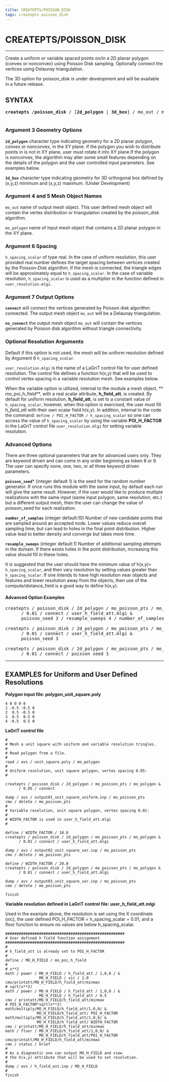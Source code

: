 ```yaml
---
title: CREATEPTS/POISSON_DISK
tags: createpts poisson_disk
---
```


# CREATEPTS/POISSON_DISK 

-------

Create a uniform or variable spaced points on/in a 2D planar polygon (convex or nonconvex) using Poisson Disk sampling. Optionally connect the vertices using Delaunay triangulation.


The 3D option for poisson_disk is under development and will be available in a future release.


## SYNTAX

<pre>
<b>createpts</b> /<b>poisson_disk</b> / [<b>2d_polygon</b> | <b>3d_box</b>] / mo_out / mo_polygon / h_spacing_scalar / [<b>connect</b> | <b>no_connect</b>] / [user_resolution.mlgi] / [ poisson_seed integer ] [ number_of_samples integer ] [ resample_sweeps integer ]
 
</pre>

### Argument 3 Geometry Options

**`2d_polygon`** character type indicating geometry for a 2D planar polygon, convex or nonconvex, in the XY plane. If the polygon you wish to distribute points in is not in XY plane, user must rotate it into XY plane.If the polygon is nonconvex, the algorithm may alter some small features depending on the details of the polygon and the user controlled input parameters. See examples below.

**`3d_box`** character type indicating geometry for 3D orthogonal box defined by (x,y,z) minimum and (x,y,z) maximum. (Under Development) 

### Argument 4 and 5 Mesh Object Names


`mo_out` name of output mesh object.  This user defined mesh object will contain the vertex distribution or triangulation created by the poisson_disk algorithm.


`mo_polygon` name of input mesh object that contains a 2D planar polygon in the XY plane.

### Argument 6 Spacing

`h_spacing_scalar` of type real. In the case of uniform resolution, this user provided real number defines the target spacing between vertices created by the Poisson-Disk algorithm. If the mesh is connected, the triangle edges will be approximately equal to `h_spacing_scalar`. In the case of variable resolution, `h_spacing_scalar` is used as a multiplier in the function defined in `user_resolution.mlgi`.

### Argument 7 Output Options

**`connect`**  will connect the vertices generated by Poisson disk algorithm connected. The output mesh object `mo_out`  will be a Delaunay triangulation.


**`no_connect`** the output mesh object  `mo_out` will contain the  vertices generated by Poisson disk algorithm  without triangle connectivity.


### Optional Resolution Arguments 

Default if this option is not used, the mesh will be uniform resolution defined by Argument 6 `h_spacing_scalar`.

`user_resolution.mlgi` is the name of a LaGriT control file for user defined  resolution.
The control file  defines a function h(x,y) that will be used to control vertex spacing in a variable resolution mesh. See examples below. 

When the variable  option is utilized, internal to the module a mesh object, ** mo_poi_h_field**, with a real scalar attribute, **h_field_att**, is created. By default for uniform resolution, **h_field_att**, is set to a constant value of `h_spacing_scalar`, however, when this option is exercised, the user must fill *h_field_att* with their own scalar field h(x,y). In addition, internal to the code the command:
```define / POI_H_FACTOR / h_spacing_scalar```
so one can access the value of `h_spacing_scalar` by using the variable **POI_H_FACTOR** in the LaGriT control file `user_resolution.mlgi` for setting variable resolution.

### Advanced Options 

There are three optional parameters that are for advanced users only. They are keyword driven and can come in any order beginning as token 8 or 9. The user can specify none, one, two, or all three keyword driven parameters.


**`poisson_seed`*** (integer default 1)  is the seed for the random number generator. If once runs this module with the same input, by default each run will give the same result. However, if the user would like to produce multiple realizations with the same input (same input polygon, same resolution, etc.) but a different output mesh, then the user can change the value of poisson_seed for each realization.


**`number_of_samples`** (integer default:10) Number of new candidate points that are sampled around an accepted node. Lower values reduce overall sampling time, but can lead to holes in the final point distribution. Higher value lead to better density and converge but takes more time. 


**`resample_sweeps`** (integer default:1) Number of additional sampling attempts in the domain. If there exists holes in the point distribution, increasing this value should fill in these holes.

It is suggested that the user should have the minimum value of h(x,y)= `h_spacing_scalar`, and then vary resolution by setting values greater than `h_spacing_scalar`. If one intends to have high resolution near objects and features and lower resolution away from the objects, then use of the compute/distance_field is a good way to define h(x,y). 

#### Advanced Option Examples

<pre>
createpts / poisson_disk / 2d_polygon / mo_poisson_pts / mo_polygon &
      / 0.01 / connect / user_h_field_att.mlgi &
      poisson_seed 3 / resample_sweeps 4 / number_of_samples 20

createpts / poisson_disk / 2d_polygon / mo_poisson_pts / mo_polygon &
      / 0.01 / connect / user_h_field_att.mlgi &
      poisson_seed 3

createpts / poisson_disk / 2d_polygon / mo_poisson_pts / mo_polygon &
      / 0.01 / connect / poisson_seed 3
</pre>

<hr>

## EXAMPLES for Uniform and User Defined Resolutions

**Polygon input file: polygon_unit_square.poly**
```
4 0 0 0 0 
1 -0.5 -0.5 0
2  0.5 -0.5 0
3  0.5  0.5 0
4 -0.5  0.5 0
```

**LaGriT control file**
```
#
# Mesh a unit square with uniform and variable resolution tringles.
#
# Read polygon from a file.
#
read / avs / unit_square.poly / mo_polygon
#
# Uniform resolution, unit square polygon, vertex spacing 0.05:
#

createpts / poisson_disk / 2d_polygon / mo_poisson_pts / mo_polygon &
      / 0.05 / connect

dump / avs / output01_unit_square_uniform.inp / mo_poisson_pts
cmo / delete / mo_poisson_pts
#
# Variable resolution, unit square polygon, vertex spacing 0.01:
#
# WIDTH_FACTOR is used in user_h_field_att.mlgi
#

define / WIDTH_FACTOR / 10.0
createpts / poisson_disk / 2d_polygon / mo_poisson_pts / mo_polygon &
      / 0.01 / connect / user_h_field_att.mlgi

dump / avs / output02_unit_square_var.inp / mo_poisson_pts
cmo / delete / mo_poisson_pts

define / WIDTH_FACTOR / 20.0
createpts / poisson_disk / 2d_polygon / mo_poisson_pts / mo_polygon &
      / 0.01 / connect / user_h_field_att.mlgi

dump / avs / output03_unit_square_var.inp / mo_poisson_pts
cmo / delete / mo_poisson_pts

finish
```

**Variable resolution defined in LaGriT control file:  user_h_field_att.mlgi**

Used in the example above, the resolution is set using the X coordinate (xic), the user defined POI_H_FACTOR = h_spacing_scalar = 0.01, and a floor function to ensure no values are below h_spacing_scalar.

```
#####################################################
# User defined h field function assignment
#####################################################
#
# h_field_att is already set to POI_H_FACTOR
#
define / MO_H_FIELD / mo_poi_h_field
#
# x**2
math / power / MO_H_FIELD / h_field_att / 1,0,0 / &
               MO_H_FIELD / xic / 2.0
cmo/printatt/MO_H_FIELD/h_field_att/minmax
# sqrt(x**2)
math / power / MO_H_FIELD / h_field_att / 1,0,0 / &
               MO_H_FIELD / h_field_att / 0.5
cmo / printatt/MO_H_FIELD/h_field_att/minmax
# POI_H_FACTOR*sqrt(x**2)
math/multiply/MO_H_FIELD/h_field_att/1,0,0/ &
              MO_H_FIELD/h_field_att/ POI_H_FACTOR
math/multiply/MO_H_FIELD/h_field_att/1,0,0/ &
              MO_H_FIELD/h_field_att/ WIDTH_FACTOR
cmo / printatt/MO_H_FIELD/h_field_att/minmax
math / floor / MO_H_FIELD/h_field_att/1,0,0/ &
               MO_H_FIELD/h_field_att/POI_H_FACTOR
cmo/printatt/MO_H_FIELD/h_field_att/minmax
cmo / status / brief
#
# As a diagnostic one can output MO_H_FIELD and view
# the h(x,y) attribute that will be used to set resolution.
#
dump / avs / h_field_out.inp / MO_H_FIELD
#
finish

```







 

